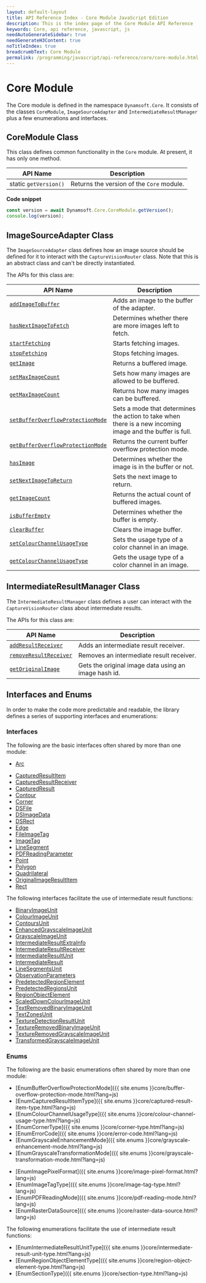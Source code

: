 ```yaml
---
layout: default-layout
title: API Reference Index - Core Module JavaScript Edition
description: This is the index page of the Core Module API Reference
keywords: Core, api reference, javascript, js
needAutoGenerateSidebar: true
needGenerateH3Content: true
noTitleIndex: true
breadcrumbText: Core Module
permalink: /programming/javascript/api-reference/core/core-module.html
---
```


# Core Module

The Core module is defined in the namespace `Dynamsoft.Core`. It consists of the classes `CoreModule`, `ImageSourceAdapter` and `IntermediateResultManager` plus a few enumerations and interfaces.

## CoreModule Class

This class defines common functionality in the `Core` module. At present, it has only one method.

| API Name              | Description                               |
| --------------------- | ----------------------------------------- |
| static `getVersion()` | Returns the version of the `Core` module. |

**Code snippet**

```javascript
const version = await Dynamsoft.Core.CoreModule.getVersion();
console.log(version);
```

## ImageSourceAdapter Class

The `ImageSourceAdapter` class defines how an image source should be defined for it to interact with the `CaptureVisionRouter` class. Note that this is an abstract class and can't be directly instantiated.

The APIs for this class are:

| API Name                                                                                                          | Description                                                                                               |
| --------------------------------------------------------------------------------------------------------------- | --------------------------------------------------------------------------------------------------------- |
| [`addImageToBuffer`](./basic-structures/image-source-adapter.md#addimagetobuffer)                               | Adds an image to the buffer of the adapter.                                                               |
| [`hasNextImageToFetch`](./basic-structures/image-source-adapter.md#hasnextimagetofetch)                         | Determines whether there are more images left to fetch.                                                   |
| [`startFetching`](./basic-structures/image-source-adapter.md#startfetching)                                     | Starts fetching images.                                                                                   |
| [`stopFetching`](./basic-structures/image-source-adapter.md#stopfetching)                                       | Stops fetching images.                                                                                    |
| [`getImage`](./basic-structures/image-source-adapter.md#getimage)                                               | Returns a buffered image.                                                                                 |
| [`setMaxImageCount`](./basic-structures/image-source-adapter.md#setmaximagecount)                               | Sets how many images are allowed to be buffered.                                                          |
| [`getMaxImageCount`](./basic-structures/image-source-adapter.md#getmaximagecount)                               | Returns how many images can be buffered.                                                                  |
| [`setBufferOverflowProtectionMode`](./basic-structures/image-source-adapter.md#setbufferoverflowprotectionmode) | Sets a mode that determines the action to take when there is a new incoming image and the buffer is full. |
| [`getBufferOverflowProtectionMode`](./basic-structures/image-source-adapter.md#getbufferoverflowprotectionmode) | Returns the current buffer overflow protection mode.                                                      |
| [`hasImage`](./basic-structures/image-source-adapter.md#hasimage)                                               | Determines whether the image is in the buffer or not.                                                     |
| [`setNextImageToReturn`](./basic-structures/image-source-adapter.md#setnextimagetoreturn)                       | Sets the next image to return.                                                                            |
| [`getImageCount`](./basic-structures/image-source-adapter.md#getimagecount)                                     | Returns the actual count of buffered images.                                                              |
| [`isBufferEmpty`](./basic-structures/image-source-adapter.md#isbufferempty)                                     | Determines whether the buffer is empty.                                                                   |
| [`clearBuffer`](./basic-structures/image-source-adapter.md#clearbuffer)                                         | Clears the image buffer.                                                                                  |
| [`setColourChannelUsageType`](./basic-structures/image-source-adapter.md#setcolourchannelusagetype)             | Sets the usage type of a color channel in an image.                                                       |
| [`getColourChannelUsageType`](./basic-structures/image-source-adapter.md#getcolourchannelusagetype)             | Gets the usage type of a color channel in an image.                                                       |

## IntermediateResultManager Class

The `IntermediateResultManager` class defines a user can interact with the `CaptureVisionRouter` class about intermediate results.

The APIs for this class are:

| API Name                                                                                             | Description                                     |
| ---------------------------------------------------------------------------------------------------- | ----------------------------------------------- |
| [`addResultReceiver`](./intermediate-results/intermediate-result-manager.md#addresultreceiver)       | Adds an intermediate result receiver.           |
| [`removeResultReceiver`](./intermediate-results/intermediate-result-manager.md#removeresultreceiver) | Removes an intermediate result receiver.        |
| [`getOriginalImage`](./intermediate-results/intermediate-result-manager.md#getoriginalimage)         | Gets the original image data using an image hash id. |

## Interfaces and Enums

In order to make the code more predictable and readable, the library defines a series of supporting interfaces and enumerations:

### Interfaces

The following are the basic interfaces often shared by more than one module:

* [Arc](./basic-structures/arc.md)
<!-- * [CapturedResultFilter](./basic-structures/captured-result-filter.md) -->
* [CapturedResultItem](./basic-structures/captured-result-item.md)
* [CapturedResultReceiver](./basic-structures/captured-result-receiver.md)
* [CapturedResult](./basic-structures/captured-result.md)
* [Contour](./basic-structures/contour.md)
* [Corner](./basic-structures/corner.md)
* [DSFile](./basic-structures/ds-file.md)
* [DSImageData](./basic-structures/ds-image-data.md)
* [DSRect](./basic-structures/ds-rect.md)
* [Edge](./basic-structures/edge.md)
* [FileImageTag](./basic-structures/file-image-tag.md)
* [ImageTag](./basic-structures/image-tag.md)
* [LineSegment](./basic-structures/line-segment.md)
* [PDFReadingParameter](./basic-structures/pdf-reading-parameter.md)
* [Point](./basic-structures/point.md)
* [Polygon](./basic-structures/polygon.md)
* [Quadrilateral](./basic-structures/quadrilateral.md)
* [OriginalImageResultItem](./basic-structures/original-image-result-item.md)
* [Rect](./basic-structures/rect.md)

The following interfaces facilitate the use of intermediate result functions:

* [BinaryImageUnit](./intermediate-results/binary-image-unit.md)
* [ColourImageUnit](./intermediate-results/colour-image-unit.md)
* [ContoursUnit](./intermediate-results/contours-unit.md)
* [EnhancedGrayscaleImageUnit](./intermediate-results/enhanced-grayscale-image-unit.md)
* [GrayscaleImageUnit](./intermediate-results/grayscale-image-unit.md)
* [IntermediateResultExtraInfo](./intermediate-results/intermediate-result-extra-info.md)
* [IntermediateResultReceiver](./intermediate-results/intermediate-result-receiver.md)
* [IntermediateResultUnit](./intermediate-results/intermediate-result-unit.md)
* [IntermediateResult](./intermediate-results/intermediate-result.md)
* [LineSegmentsUnit](./intermediate-results/line-segments-unit.md)
* [ObservationParameters](./intermediate-results/observation-parameters.md)
* [PredetectedRegionElement](./intermediate-results/predetected-region-element.md)
* [PredetectedRegionsUnit](./intermediate-results/predetected-regions-unit.md)
* [RegionObjectElement](./intermediate-results/region-object-element.md)
* [ScaledDownColourImageUnit](./intermediate-results/scaled-down-colour-image-unit.md)
* [TextRemovedBinaryImageUnit](./intermediate-results/text-removed-binary-image-unit.md)
* [TextZonesUnit](./intermediate-results/text-zones-unit.md)
* [TextureDetectionResultUnit](./intermediate-results/texture-detection-result-unit.md)
* [TextureRemovedBinaryImageUnit](./intermediate-results/texture-removed-binary-image-unit.md)
* [TextureRemovedGrayscaleImageUnit](./intermediate-results/texture-removed-grayscale-image-unit.md)
* [TransformedGrayscaleImageUnit](./intermediate-results/transformed-grayscale-image-unit.md)

### Enums

The following are the basic enumerations often shared by more than one module:

* [EnumBufferOverflowProtectionMode]({{ site.enums }}core/buffer-overflow-protection-mode.html?lang=js)
* [EnumCapturedResultItemType]({{ site.enums }}core/captured-result-item-type.html?lang=js)
* [EnumColourChannelUsageType]({{ site.enums }}core/colour-channel-usage-type.html?lang=js)
* [EnumCornerType]({{ site.enums }}core/corner-type.html?lang=js)
* [EnumErrorCode]({{ site.enums }}core/error-code.html?lang=js)
* [EnumGrayscaleEnhancementMode]({{ site.enums }}core/grayscale-enhancement-mode.html?lang=js)
* [EnumGrayscaleTransformationMode]({{ site.enums }}core/grayscale-transformation-mode.html?lang=js)
<!--* [EnumImageCaptureDistanceMode]({{ site.enums }}core/image-capture-distance-mode.html?lang=js)-->
* [EnumImagePixelFormat]({{ site.enums }}core/image-pixel-format.html?lang=js)
* [EnumImageTagType]({{ site.enums }}core/image-tag-type.html?lang=js)
* [EnumPDFReadingMode]({{ site.enums }}core/pdf-reading-mode.html?lang=js)
* [EnumRasterDataSource]({{ site.enums }}core/raster-data-source.html?lang=js)
<!-- * [EnumVideoFrameQuality]({{ site.enums }}core/video-frame-quality.html?lang=js) -->

The following enumerations facilitate the use of intermediate result functions:

* [EnumIntermediateResultUnitType]({{ site.enums }}core/intermediate-result-unit-type.html?lang=js)
* [EnumRegionObjectElementType]({{ site.enums }}core/region-object-element-type.html?lang=js)
* [EnumSectionType]({{ site.enums }}core/section-type.html?lang=js)